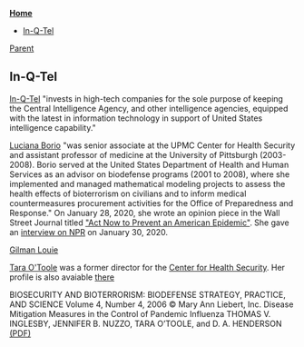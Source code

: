 <!-- START doctoc generated TOC please keep comment here to allow auto update -->
<!-- DON'T EDIT THIS SECTION, INSTEAD RE-RUN doctoc TO UPDATE -->
**[Home](#pages/blog/cv19/index)**

- [In-Q-Tel](#in-q-tel)

<!-- END doctoc generated TOC please keep comment here to allow auto update -->

[Parent](#pages/blog/cv19/artificial)

## In-Q-Tel

[In-Q-Tel](https://en.wikipedia.org/wiki/In-Q-Tel) "invests in high-tech 
companies for the sole purpose of keeping the Central Intelligence Agency, and 
other intelligence agencies, equipped with the latest in information technology 
in support of United States intelligence capability."

[Luciana Borio](#pages/blog/cv19/people/luciana-borio) "was senior 
associate at the UPMC Center for Health Security and assistant professor of 
medicine at the University of Pittsburgh (2003-2008). Borio served at the 
United States Department of Health and Human Services as an advisor on 
biodefense programs (2001 to 2008), where she implemented and managed 
mathematical modeling projects to assess the health effects of bioterrorism on 
civilians and to inform medical countermeasures procurement activities for the 
Office of Preparedness and Response." On January 28, 2020, she wrote an 
opinion piece in the Wall Street Journal titled ["Act Now to Prevent an American Epidemic"](https://www.wsj.com/articles/act-now-to-prevent-an-american-epidemic-11580255335).  She gave an 
[interview on NPR](https://www.npr.org/2020/01/30/801118571/expert-says-there-is-time-to-prevent-a-u-s-coronavirus-epidemic) on January 30, 2020.


[Gilman Louie](https://en.wikipedia.org/wiki/Gilman_Louie)

[Tara O'Toole](#pages/blog/cv19/people/tara-otoole) was a 
former director for the [Center for Health Security](#pages/blog/cv19/jhchs). 
Her profile is also avaiable 
[there](https://www.centerforhealthsecurity.org/our-people/otoole/)


BIOSECURITY AND BIOTERRORISM: BIODEFENSE STRATEGY, PRACTICE, AND SCIENCE
Volume 4, Number 4, 2006
© Mary Ann Liebert, Inc.
Disease Mitigation Measures in the Control
of Pandemic Influenza
THOMAS V. INGLESBY, JENNIFER B. NUZZO, TARA O’TOOLE, and D. A. HENDERSON
[(PDF)](https://www.aier.org/wp-content/uploads/2020/05/10.1.1.552.1109.pdf)
